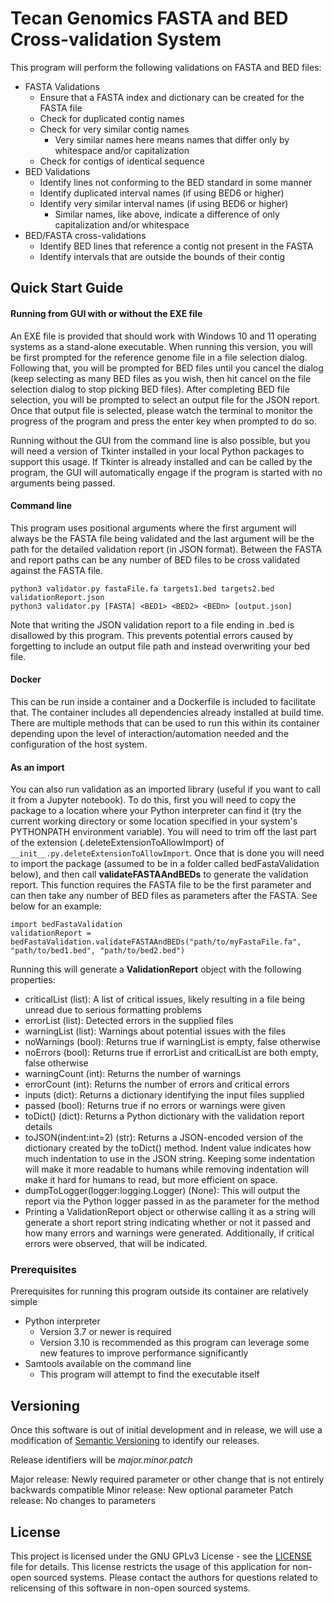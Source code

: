 # Tecan Genomics FASTA and BED Cross-validation System

This program will perform the following validations on FASTA and BED files:
- FASTA Validations
  - Ensure that a FASTA index and dictionary can be created for the FASTA file
  - Check for duplicated contig names
  - Check for very similar contig names
    - Very similar names here means names that differ only by whitespace and/or capitalization
  - Check for contigs of identical sequence
- BED Validations
  - Identify lines not conforming to the BED standard in some manner
  - Identify duplicated interval names (if using BED6 or higher)
  - Identify very similar interval names (if using BED6 or higher)
    - Similar names, like above, indicate a difference of only capitalization and/or whitespace
- BED/FASTA cross-validations
  - Identify BED lines that reference a contig not present in the FASTA
  - Identify intervals that are outside the bounds of their contig

## Quick Start Guide

#### Running from GUI with or without the EXE file
An EXE file is provided that should work with Windows 10 and 11 operating systems as a stand-alone executable.  When running this version, you will be first prompted for the reference genome file in a file selection dialog.  Following that, you will be prompted for BED files until you cancel the dialog (keep selecting as many BED files as you wish, then hit cancel on the file selection dialog to stop picking BED files).  After completing BED file selection, you will be prompted to select an output file for the JSON report.  Once that output file is selected, please watch the terminal to monitor the progress of the program and press the enter key when prompted to do so.

Running without the GUI from the command line is also possible, but you will need a version of Tkinter installed in your local Python packages to support this usage. If Tkinter is already installed and can be called by the program, the GUI will automatically engage if the program is started with no arguments being passed.

#### Command line

This program uses positional arguments where the first argument will always be the FASTA file being validated and the last argument will be the path for the detailed validation report (in JSON format).  Between the FASTA and report paths can be any number of BED files to be cross validated against the FASTA file.
```
python3 validator.py fastaFile.fa targets1.bed targets2.bed validationReport.json
python3 validator.py [FASTA] <BED1> <BED2> <BEDn> [output.json]
```
Note that writing the JSON validation report to a file ending in .bed is disallowed by this program.  This prevents potential errors caused by forgetting to include an output file path and instead overwriting your bed file.

#### Docker
This can be run inside a container and a Dockerfile is included to facilitate that.  The container includes all dependencies already installed at build time.  There are multiple methods that can be used to run this within its container depending upon the level of interaction/automation needed and the configuration of the host system.


#### As an import
You can also run validation as an imported library (useful if you want to call it from a Jupyter notebook).  To do this, first you will need to copy the package to a location where your Python interpreter can find it (try the current working directory or some location specified in your system's PYTHONPATH environment variable).  You will need to trim off the last part of the extension (.deleteExtensionToAllowImport) of ```__init__.py.deleteExtensionToAllowImport```. Once that is done you will need to import the package (assumed to be in a folder called bedFastaValidation below), and then call **validateFASTAAndBEDs** to generate the validation report.  This function requires the FASTA file to be the first parameter and can then take any number of BED files as parameters after the FASTA.  See below for an example:
```
import bedFastaValidation
validationReport = bedFastaValidation.validateFASTAAndBEDs("path/to/myFastaFile.fa", "path/to/bed1.bed", "path/to/bed2.bed")
```
Running this will generate a **ValidationReport** object with the following properties:
- criticalList (list): A list of critical issues, likely resulting in a file being unread due to serious formatting problems
- errorList (list): Detected errors in the supplied files
- warningList (list): Warnings about potential issues with the files
- noWarnings (bool): Returns true if warningList is empty, false otherwise
- noErrors (bool): Returns true if errorList and criticalList are both empty, false otherwise
- warningCount (int): Returns the number of warnings
- errorCount (int): Returns the number of errors and critical errors
- inputs (dict): Returns a dictionary identifying the input files supplied
- passed (bool): Returns true if no errors or warnings were given
- toDict() (dict): Returns a Python dictionary with the validation report details 
- toJSON(indent:int=2) (str): Returns a JSON-encoded version of the dictionary created by the toDict() method.  Indent value indicates how much indentation to use in the JSON string.  Keeping some indentation will make it more readable to humans while removing indentation will make it hard for humans to read, but more efficient on space.
- dumpToLogger(logger:logging.Logger) (None): This will output the report via the Python logger passed in as the parameter for the method
- Printing a ValidationReport object or otherwise calling it as a string will generate a short report string indicating whether or not it passed and how many errors and warnings were generated.  Additionally, if critical errors were observed, that will be indicated.

### Prerequisites

Prerequisites for running this program outside its container are relatively simple
- Python interpreter
  - Version 3.7 or newer is required
  - Version 3.10 is recommended as this program can leverage some new features to improve performance significantly
- Samtools available on the command line
  - This program will attempt to find the executable itself

## Versioning

Once this software is out of initial development and in release, we will use a modification of [Semantic Versioning](https://semvar.org) to identify our releases.

Release identifiers will be *major.minor.patch*

Major release: Newly required parameter or other change that is not entirely backwards compatible
Minor release: New optional parameter
Patch release: No changes to parameters

## License

This project is licensed under the GNU GPLv3 License - see the [LICENSE](LICENSE) file for details.
This license restricts the usage of this application for non-open sourced systems. Please contact the authors for questions related to relicensing of this software in non-open sourced systems.
